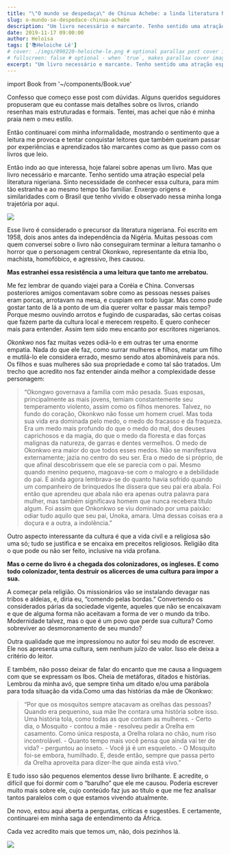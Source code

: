 ```yaml
---
title: "\"O mundo se despedaça\" de Chinua Achebe: a linda literatura Nigeriana" # required
slug: o-mundo-se-despedace-chinua-achebe
description: "Um livro necessário e marcante. Tenho sentido uma atração especial pela literatura nigeriana. Sinto necessidade de conhecer essa cultura, para mim tão estranha e ao mesmo tempo tão familiar. " 
date: 2019-11-17 09:00:00 
author: Heloisa
tags: ['📚Heloiche Lê'] 
# cover: ./imgs/090220-heloiche-le.png # optional parallax post cover image
# fullscreen: false # optional - when `true`, makes parallax cover image take up full viewport height
excerpt: "Um livro necessário e marcante. Tenho sentido uma atração especial pela literatura nigeriana. Sinto necessidade de conhecer essa cultura, para mim tão estranha e ao mesmo tempo tão familiar. " 
---
```

import Book from '~/components/Book.vue'

Confesso que começo esse post com dúvidas. Alguns queridos seguidores propuseram que eu contasse mais detalhes sobre os livros, criando resenhas mais estruturadas e formais. Tentei, mas achei que não é minha praia nem o meu estilo.

Então continuarei com minha informalidade, mostrando o sentimento que a leitura me provoca e tentar conquistar leitores que também queiram passar por experiências e aprendizados tão marcantes como as que passo com os livros que leio.

Então indo ao que interessa, hoje falarei sobre apenas um livro. Mas que livro necessário e marcante. Tenho sentido uma atração especial pela literatura nigeriana. Sinto necessidade de conhecer essa cultura, para mim tão estranha e ao mesmo tempo tão familiar. Enxergo origens e similaridades com o Brasil que tenho vivido e observado nessa minha longa trajetória por aqui.

<book title="O mundo se despedaça" author="Chinua Achebe" link="https://amzn.to/2Pp0VuD">
<a href="https://www.amazon.com.br/mundo-se-despeda%C3%A7a-Chinua-Achebe-ebook/dp/B01452GCSM/ref=as_li_ss_il?__mk_pt_BR=%C3%85M%C3%85%C5%BD%C3%95%C3%91&crid=BXNRK9E1ABU5&keywords=o+mundo+se+despeda%C3%A7a,+de+chinua+achebe&qid=1582186852&sprefix=o+mundo+se+desp,aps,448&sr=8-1&linkCode=li3&tag=heloiche-20&linkId=f1e7196613619455b4bfb16ec159db81&language=pt_BR" target="_blank"><img border="0" src="//ws-na.amazon-adsystem.com/widgets/q?_encoding=UTF8&ASIN=B01452GCSM&Format=_SL250_&ID=AsinImage&MarketPlace=BR&ServiceVersion=20070822&WS=1&tag=heloiche-20&language=pt_BR" ></a>
</book>

Esse livro é considerado o precursor da literatura nigeriana. Foi escrito em 1958, dois anos antes da independência da Nigéria. Muitas pessoas com quem conversei sobre o livro não conseguiram terminar a leitura tamanho o horror que o personagem central Okonkwo, representante da etnia Ibo, machista, homofóbico, e agressivo, lhes causou.

**Mas estranhei essa resistência a uma leitura que tanto me arrebatou.**

Me fez lembrar de quando viajei para a Coréia e China. Conversas posteriores amigos comentavam sobre como as pessoas nesses países eram porcas, arrotavam na mesa, e cuspiam em todo lugar. Mas como pude gostar tanto de lá a ponto de um dia querer voltar e passar mais tempo? Porque mesmo ouvindo arrotos e fugindo de cusparadas, são certas coisas que fazem parte da cultura local e merecem respeito. E quero conhecer mais para entender. Assim tem sido meu encanto por escritores nigerianos.

_Okonkwo_ nos faz muitas vezes odiá-lo e em outras ter uma enorme empatia. Nada do que ele faz, como surrar mulheres e filhos, matar um filho e mutilá-lo ele considera errado, mesmo sendo atos abomináveis para nós. Os filhos e suas mulheres são sua propriedade e como tal são tratados. Um trecho que acredito nos faz entender ainda melhor a complexidade desse personagem:

> “Okongwo governava a família com mão pesada. Suas esposas, principalmente as mais jovens, temiam constantemente seu temperamento violento, assim como os filhos menores. Talvez, no fundo do coração, Okonkwo não fosse um homem cruel. Mas toda sua vida era dominada pelo medo, o medo do fracasso e da fraqueza. Era um medo mais profundo do que o medo do mal, dos deuses caprichosos e da magia, do que o medo da floresta e das forças malignas da natureza, de garras e dentes vermelhos. O medo de Okonkwo era maior do que todos esses medos. Não se manifestava externamente; jazia no centro do seu ser. Era o medo de si próprio, de que afinal descobrissem que ele se parecia com o pai. Mesmo quando menino pequeno, magoava-se com o malogro e a debilidade do pai. E ainda agora lembrava-se do quanto havia sofrido quando um companheiro de brinquedos lhe dissera que seu pai era abala. Foi então que aprendeu que abala não era apenas outra palavra para mulher, mas também significava homem que nunca recebera título algum. Foi assim que Onkonkwo se viu dominado por uma paixão: odiar tudo aquilo que seu pai, Unoka, amara. Uma dessas coisas era a doçura e a outra, a indolência.”

Outro aspecto interessante da cultura é que a vida civil e a religiosa são uma só; tudo se justifica e se encaixa em preceitos religiosos. Religião dita o que pode ou não ser feito, inclusive na vida profana.

**Mas o cerne do livro é a chegada dos colonizadores, os ingleses. E como todo colonizador, tenta destruir os alicerces de uma cultura para impor a sua.**

A começar pela religião. Os missionários vão se instalando devagar nas tribos e aldeias, e, diria eu, “comendo pelas bordas.” Convertendo os considerados párias da sociedade vigente, aqueles que não se encaixavam e que de alguma forma não aceitavam a forma de ver o mundo da tribo. Modernidade talvez, mas o que é um povo que perde sua cultura? Como sobreviver ao desmoronamento de seu mundo?

Outra  qualidade que me impressionou no autor foi seu modo de escrever.  Ele nos apresenta uma cultura, sem nenhum juízo de valor. Isso ele deixa a critério do leitor.

E também, não posso deixar de falar do encanto que me causa a linguagem com que se expressam os Ibos. Cheia de metáforas, ditados e histórias. Lembrou da minha avó, que sempre tinha um ditado e/ou uma parábola para toda situação da vida.Como uma das histórias da mãe de Okonkwo:

> “Por que os mosquitos sempre atacavam as orelhas das pessoas? Quando era pequenino, sua mãe lhe contara uma história sobre isso. Uma história tola, como todas as que contam as mulheres. - Certo dia, o Mosquito - contou a mãe - resolveu pedir a Orelha em casamento. Como única resposta, a Orelha rolara no chão, num riso incontrolável. - Quanto tempo mais você pensa que ainda vai ter de vida? - perguntou ao inseto. - Você já é um esqueleto. - O Mosquito foi-se embora, humilhado. E, desde então, sempre que passa perto da Orelha aproveita para dizer-lhe que ainda está vivo.”

E tudo isso são pequenos elementos desse livro brilhante. E acredite, o difícil que foi dormir com o “barulho” que ele me causou. Poderia escrever muito mais sobre ele, cujo conteúdo  faz jus ao título e que me fez analisar tantos paralelos com o que estamos vivendo atualmente.

De novo, estou aqui aberta a perguntas, criticas e sugestões. E certamente, continuarei em minha saga de entendimento da África. 

Cada vez acredito mais que temos um, não, dois pezinhos lá.

<book title="O mundo se despedaça" author="Chinua Achebe" link="https://amzn.to/2Pp0VuD">
<a href="https://www.amazon.com.br/mundo-se-despeda%C3%A7a-Chinua-Achebe-ebook/dp/B01452GCSM/ref=as_li_ss_il?__mk_pt_BR=%C3%85M%C3%85%C5%BD%C3%95%C3%91&crid=BXNRK9E1ABU5&keywords=o+mundo+se+despeda%C3%A7a,+de+chinua+achebe&qid=1582186852&sprefix=o+mundo+se+desp,aps,448&sr=8-1&linkCode=li3&tag=heloiche-20&linkId=f1e7196613619455b4bfb16ec159db81&language=pt_BR" target="_blank"><img border="0" src="//ws-na.amazon-adsystem.com/widgets/q?_encoding=UTF8&ASIN=B01452GCSM&Format=_SL250_&ID=AsinImage&MarketPlace=BR&ServiceVersion=20070822&WS=1&tag=heloiche-20&language=pt_BR" ></a>
</book>

